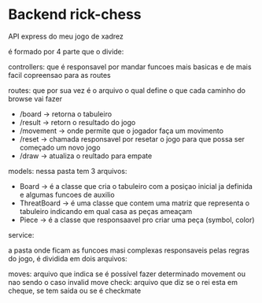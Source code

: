 # Backend rick-chess

API express do meu jogo de xadrez

é formado por 4 parte que o divide:

controllers: que é responsavel por mandar funcoes mais basicas e de mais facil copreensao para as routes

routes: que por sua vez é o arquivo o qual define o que cada caminho do browse vai fazer

- /board -> retorna o tabuleiro
- /result -> retorn o resultado do jogo
- /movement -> onde permite que o jogador faça um movimento
- /reset -> chamada responsavel por resetar o jogo para que possa ser começado um novo jogo
- /draw -> atualiza o reultado para empate

models: nessa pasta tem 3 arquivos:

- Board -> é a classe que cria o tabuleiro com a posiçao inicial ja definida e algumas funcoes de auxilio
- ThreatBoard -> é uma classe que contem uma matriz que representa o tabuleiro indicando em qual casa as peças ameaçam
- Piece -> é a classe que responsaavel pro criar uma peça (symbol, color)

service:

a pasta onde ficam as funcoes masi complexas responsaveis pelas regras do jogo, é dividida em dois arquivos:

moves: arquivo que indica se é possível fazer determinado movement ou nao sendo o caso invalid move
check: arquivo que diz se o rei esta em cheque, se tem saida ou se é checkmate
